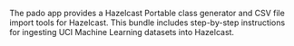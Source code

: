 The pado app provides a Hazelcast Portable class generator and CSV file import tools for Hazelcast. This bundle includes step-by-step instructions for ingesting UCI Machine Learning datasets into Hazelcast.
